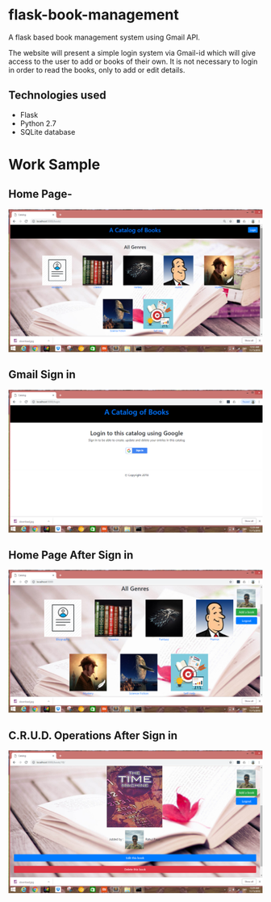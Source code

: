 # flask-book-management
A flask based book management system using Gmail API.

The website will present a simple login system via Gmail-id which will give access to the user to add or books of their own.
It is not necessary to login in order to read the books, only to add or edit details.

## Technologies used
- Flask
- Python 2.7
- SQLite database

# Work Sample
## Home Page-
<img src="https://github.com/rahul2412/flask-book-management/blob/master/images/Screenshot%20(262).png" alt="Home Page">

## Gmail Sign in
<img src="https://github.com/rahul2412/flask-book-management/blob/master/images/Screenshot%20(256).png" alt="gmail">

## Home Page After Sign in
<img src="https://github.com/rahul2412/flask-book-management/blob/master/images/Screenshot%20(258).png" alt="Sign In">

## C.R.U.D. Operations After Sign in
<img src="https://github.com/rahul2412/flask-book-management/blob/master/images/Screenshot%20(259).png" alt="CRUD">



